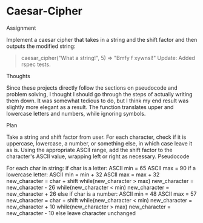 # Caesar-Cipher

Assignment

Implement a caesar cipher that takes in a string and the shift factor and then outputs the modified string:

  > caesar_cipher("What a string!", 5)
  => "Bmfy f xywnsl!"
Update: Added rspec tests.

Thoughts

Since these projects directly follow the sections on pseudocode and problem solving, I thought I should go through the steps of actually writing them down. It was somewhat tedious to do, but I think my end result was slightly more elegant as a result. The function translates upper and lowercase letters and numbers, while ignoring symbols.

Plan

Take a string and shift factor from user. For each character, check if it is uppercase, lowercase, a number, or something else, in which case leave it as is. Using the appropriate ASCII range, add the shift factor to the character's ASCII value, wrapping left or right as necessary.
Pseudocode

For each char in string:
  if char is a letter:
    ASCII min = 65
    ASCII max = 90
    if a lowercase letter:
      ASCII min = min + 32
      ASCII max = max + 32
    new_character = char + shift
    while(new_character > max)
      new_character = new_character - 26
    while(new_character < min)
      new_character = new_character + 26
  else if char is a number:
    ASCII min = 48
    ASCII max = 57
    new_character = char + shift
    while(new_character < min)
      new_character = new_character + 10
    while(new_character > max)
      new_character = new_character - 10
  else
    leave character unchanged
